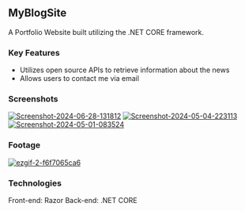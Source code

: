## MyBlogSite

A Portfolio Website built utilizing the .NET CORE framework.

### Key Features
- Utilizes open source APIs to retrieve information about the news
- Allows users to contact me via email

### Screenshots

<a href='https://postimg.cc/Y4yG7JWV' target='_blank'><img src='https://i.postimg.cc/Y4yG7JWV/Screenshot-2024-06-28-131812.png' border='0' alt='Screenshot-2024-06-28-131812'/></a>
<a href='https://postimg.cc/nCZLyHWr' target='_blank'><img src='https://i.postimg.cc/nCZLyHWr/Screenshot-2024-05-04-223113.png' border='0' alt='Screenshot-2024-05-04-223113'/></a>
<a href='https://postimg.cc/bSS5yDwn' target='_blank'><img src='https://i.postimg.cc/bSS5yDwn/Screenshot-2024-05-01-083524.png' border='0' alt='Screenshot-2024-05-01-083524'/></a>

### Footage

<a href='https://postimg.cc/qtF3dzhy' target='_blank'><img src='https://i.postimg.cc/qtF3dzhy/ezgif-2-f6f7065ca6.gif' border='0' alt='ezgif-2-f6f7065ca6'/></a>

### Technologies
Front-end: Razor
Back-end: .NET CORE
